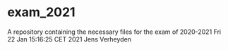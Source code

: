 # exam_2021
A repository containing the necessary files for the exam of 2020-2021
Fri 22 Jan 15:16:25 CET 2021
Jens Verheyden

